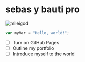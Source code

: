 # sebas y bauti pro
![mileigod](https://github.com/user-attachments/assets/d9cc32ac-76eb-419a-b53c-3f61348838ee)


``` javascript
var myVar = "Hello, world!";
```
- [ ] Turn on GitHub Pages
- [ ] Outline my portfolio
- [ ] Introduce myself to the world
